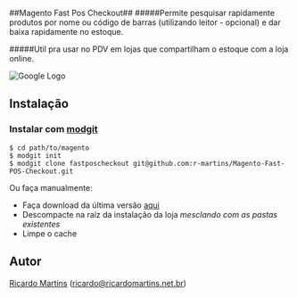 ##Magento Fast Pos Checkout##
#####Permite pesquisar rapidamente produtos por nome ou código de barras (utilizando leitor - opcional) e dar baixa rapidamente no estoque.

#####Util pra usar no PDV em lojas que compartilham o estoque com a loja online.


![Google Logo](http://i.imgur.com/Rzz0pXa.png)


## Instalação

### Instalar com [modgit](https://github.com/jreinke/modgit)
    $ cd path/to/magento
    $ modgit init
    $ modgit clone fastposcheckout git@github.com:r-martins/Magento-Fast-POS-Checkout.git

Ou faça manualmente:

* Faça download da última versão [aqui](https://github.com/r-martins/Magento-Fast-POS-Checkout/downloads)
* Descompacte na raíz da instalação da loja *mesclando com as pastas existentes*
* Limpe o cache

## Autor
[Ricardo Martins](http://ricardomartins.info/)  (<ricardo@ricardomartins.net.br>)